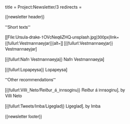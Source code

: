 title = Project:Newsletter/3
redirects =
>>>>

<div style="font-family:Helvetica Neue,sans-serif;font-size:14px;max-width:400px;line-height:1.4;">
{{newsletter header}}

'''Short texts'''

[[File:Ursula-drake-1OVcNeq6ZHQ-unsplash.jpg|300px|link={{fullurl:Vestmannaeyjar}}|alt=]]
[{{fullurl:Vestmannaeyjar}} Vestmannaeyjar] <level a2/>

[{{fullurl:Nafn Vestmannaeyja}} Nafn Vestmannaeyja] <level b1/>

[{{fullurl:Lopapeysa}} Lopapeysa] <level b1/>

'''Other recommendations'''

[{{fullurl:Villi_Neto/Reiður_á_innsoginu}} Reiður á innsoginu], by Villi Neto <level b1/>

[{{fullurl:Tweets/Imba/Ligeglad}} Ligeglad], by Imba <level c1/>

{{newsletter footer}}
</div>